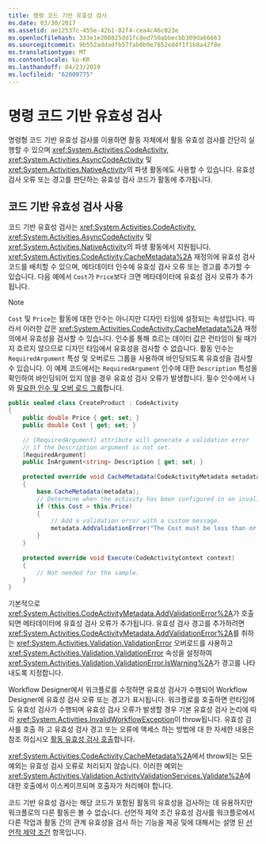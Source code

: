 ```yaml
---
title: 명령 코드 기반 유효성 검사
ms.date: 03/30/2017
ms.assetid: ae12537c-455e-42b1-82f4-cea4c46c023e
ms.openlocfilehash: 333e1e200825dd1fc8ed750abbecbb309da66663
ms.sourcegitcommit: 9b552addadfb57fab0b9e7852ed4f1f1b8a42f8e
ms.translationtype: MT
ms.contentlocale: ko-KR
ms.lasthandoff: 04/23/2019
ms.locfileid: "62009775"
---
```

# <a name="imperative-code-based-validation"></a>명령 코드 기반 유효성 검사

명령형 코드 기반 유효성 검사를 이용하면 활동 자체에서 활동 유효성 검사를 간단히 실행할 수 있으며 <xref:System.Activities.CodeActivity>, <xref:System.Activities.AsyncCodeActivity> 및 <xref:System.Activities.NativeActivity>의 파생 활동에도 사용할 수 있습니다. 유효성 검사 오류 또는 경고를 판단하는 유효성 검사 코드가 활동에 추가됩니다.  
  
## <a name="using-code-based-validation"></a>코드 기반 유효성 검사 사용

코드 기반 유효성 검사는 <xref:System.Activities.CodeActivity>, <xref:System.Activities.AsyncCodeActivity> 및 <xref:System.Activities.NativeActivity>의 파생 활동에서 지원됩니다. <xref:System.Activities.CodeActivity.CacheMetadata%2A> 재정의에 유효성 검사 코드를 배치할 수 있으며, 메타데이터 인수에 유효성 검사 오류 또는 경고를 추가할 수 있습니다. 다음 예에서 `Cost`가 `Price`보다 크면 메타데이터에 유효성 검사 오류가 추가됩니다.  
  
> [!NOTE]
> `Cost` 및 `Price`는 활동에 대한 인수는 아니지만 디자인 타임에 설정되는 속성입니다. 따라서 이러한 값은 <xref:System.Activities.CodeActivity.CacheMetadata%2A> 재정의에서 유효성을 검사할 수 있습니다. 인수를 통해 흐르는 데이터 값은 런타임이 될 때가지 흐르지 않으므로 디자인 타임에서 유효성을 검사할 수 없습니다. 활동 인수는 `RequiredArgument` 특성 및 오버로드 그룹을 사용하여 바인딩되도록 유효성을 검사할 수 있습니다. 이 예제 코드에서는 `RequiredArgument` 인수에 대한 `Description` 특성을 확인하여 바인딩되어 있지 않을 경우 유효성 검사 오류가 발생합니다. 필수 인수에서 나와 [필요한 인수 및 오버 로드 그룹](required-arguments-and-overload-groups.md)합니다.  
  
```csharp  
public sealed class CreateProduct : CodeActivity  
{  
    public double Price { get; set; }  
    public double Cost { get; set; }  
  
    // [RequiredArgument] attribute will generate a validation error   
    // if the Description argument is not set.  
    [RequiredArgument]  
    public InArgument<string> Description { get; set; }  
  
    protected override void CacheMetadata(CodeActivityMetadata metadata)  
    {  
        base.CacheMetadata(metadata);  
        // Determine when the activity has been configured in an invalid way.  
        if (this.Cost > this.Price)  
        {  
            // Add a validation error with a custom message.  
            metadata.AddValidationError("The Cost must be less than or equal to the Price.");  
        }  
    }  
  
    protected override void Execute(CodeActivityContext context)  
    {  
        // Not needed for the sample.  
    }  
}  
```  
  
 기본적으로 <xref:System.Activities.CodeActivityMetadata.AddValidationError%2A>가 호출되면 메타데이터에 유효성 검사 오류가 추가됩니다. 유효성 검사 경고를 추가하려면 <xref:System.Activities.CodeActivityMetadata.AddValidationError%2A>를 취하는 <xref:System.Activities.Validation.ValidationError> 오버로드를 사용하고 <xref:System.Activities.Validation.ValidationError> 속성을 설정하여 <xref:System.Activities.Validation.ValidationError.IsWarning%2A>가 경고를 나타내도록 지정합니다.  
  
 Workflow Designer에서 워크플로를 수정하면 유효성 검사가 수행되어 Workflow Designer에 유효성 검사 오류 또는 경고가 표시됩니다. 워크플로를 호출하면 런타임에도 유효성 검사가 수행되며 유효성 검사 오류가 발생할 경우 기본 유효성 검사 논리에 따라 <xref:System.Activities.InvalidWorkflowException>이 throw됩니다. 유효성 검사를 호출 하 고 유효성 검사 경고 또는 오류에 액세스 하는 방법에 대 한 자세한 내용은 참조 하십시오 [활동 유효성 검사 호출](invoking-activity-validation.md)합니다.  
  
 <xref:System.Activities.CodeActivity.CacheMetadata%2A>에서 throw되는 모든 예외는 유효성 검사 오류로 처리되지 않습니다. 이러한 예외는 <xref:System.Activities.Validation.ActivityValidationServices.Validate%2A>에 대한 호출에서 이스케이프되며 호출자가 처리해야 합니다.  
  
 코드 기반 유효성 검사는 해당 코드가 포함된 활동의 유효성을 검사하는 데 유용하지만 워크플로의 다른 활동은 볼 수 없습니다. 선언적 제약 조건 유효성 검사를 워크플로에서 다른 작업과 활동 간의 관계 유효성을 검사 하는 기능을 제공 및에 대해서는 설명 된 [선언적 제약 조건](declarative-constraints.md) 항목입니다.
